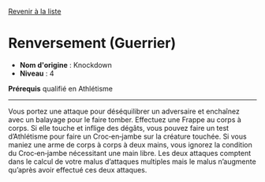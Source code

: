 [Revenir à la liste](..)

# Renversement (Guerrier)

 * **Nom d'origine** : Knockdown
 * **Niveau** : 4


<p><strong>Prérequis</strong> qualifié en Athlétisme</p>
<hr>
<p>Vous portez une attaque pour déséquilibrer un adversaire et enchaînez avec un balayage pour le faire tomber. Effectuez une Frappe au corps à corps. Si elle touche et inflige des dégâts, vous pouvez faire un test d’Athlétisme pour faire un Croc‑en‑jambe sur la créature touchée. Si vous maniez une arme de corps à corps à deux mains, vous ignorez la condition du Croc‑en‑jambe nécessitant une main libre. Les deux attaques comptent dans le calcul de votre malus d’attaques multiples mais le malus n’augmente qu’après avoir effectué ces deux attaques.</p>
